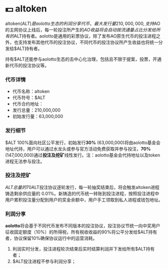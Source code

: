 # 💵 altoken

altoken($ALT)是aolotto生态的利润分享代币，最大发行量210,000,000, 支持$AO的主网协议上线后，每一轮投注所产生的$AO收益将会自动按流通量占比分发给所有的$ALT持有者。aolotto是通用的彩票协议，除了发布AO原生代币的投注进程之外，也支持发布其他代币的投注协议，不同代币的投注协议所产生收益也将统一分发给$ALT持有者。

持有$ALT还能参与aolotto生态的去中心化治理，包括且不限于提案，投票，开通新代币的投注协议等。

### 代币详情

* 代币名称：altoken
* 代币符号：$ALT
* 代币合约地址：
* 发行总量：210,000,000
* 初始发行量：63,000,000

### 发行细节

$ALT 100%面向社区公平发行，初始发行**30%** (63,000,000)将由aolotto基金会地址代持，用户可以通过水龙头或参与官方活动免费获取并参与投注，**70%**(147,000,000)通过**投注及挖矿**线性发行。注：aolotto基金会代持地址以及token进程无法参与投注。

### 投注及挖矿

$ALT总量的70%及147,000,000枚基于$ALT投注协议逐轮发行，每一轮抽奖结束后，将会触发altoken进程铸造剩余供应量的 0.01%。新铸造的代币统一转账到投注进程，按照投注进程中用户累积投注量分配到用户的奖金余额中，用户手工领取到私人进程或钱包地址。

### 利润分享

**aolotto**将会基于不同代币发布不同版本的投注协议，投注协议节统一向中奖用户征收固定额度（10%）的所得税，所有税收收益的90%将公平分发给$ALT持有者，协议保留10%确保协议运行中的运营消耗。

1. 利润实时分发，投注进程轮次结束后实时结算利润并下发给所有$ALT持有者；
2. $ALT投注进程不参与利润分享；
